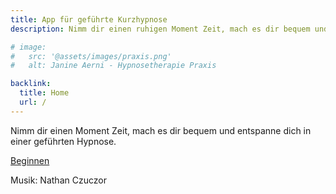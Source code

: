 ```yaml
---
title: App für geführte Kurzhypnose
description: Nimm dir einen ruhigen Moment Zeit, mach es dir bequem und lass dich von meiner App in einen Zustand tiefer Entspannung führen.

# image:
#   src: '@assets/images/praxis.png'
#   alt: Janine Aerni - Hypnosetherapie Praxis

backlink:
  title: Home
  url: /
---
```


Nimm dir einen Moment Zeit, mach es dir bequem und entspanne dich in einer geführten Hypnose.

<a
  href="/app/start/"
  class="inline-flex no-prose items-center justify-center px-6 py-3 text-base leading-tight font-bold text-white bg-red-600 border border-red-600 rounded-full transition hover:bg-red-500 hover:text-red-50 no-underline">Beginnen</a>

Musik: Nathan Czuczor
